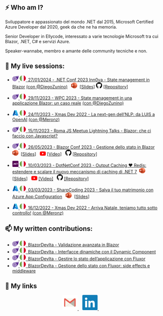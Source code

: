 ## ⚡ Who am I?

Sviluppatore e appassionato del mondo .NET dal 2015, Microsoft Certified Azure Developer dal 2020, geek da che ne ha memoria. 

Senior Developer in Ellycode, interessato a varie tecnologie Microsoft tra cui Blazor, .NET, C# e servizi Azure. 

Speaker-wannabe, membro e amante delle community tecniche e non.

## 💬 My live sessions:

- [<img width="20" src="https://raw.githubusercontent.com/fabio-sp/fabio-sp/main/images/blazor.png">&nbsp;<img width="20" src="https://raw.githubusercontent.com/fabio-sp/fabio-sp/main/images/ita_flag.png">&nbsp;&nbsp;27/01/2024 - .NET Conf 2023 Inn0va - State management in Blazor](https://netconf2023.1nn0va.it/agenda.html) [(con @DiegoZunino)](https://github.com/DiegoZunino) &nbsp; <img width="20" src="https://raw.githubusercontent.com/fabio-sp/fabio-sp/main/images/powerpoint.png">&nbsp; [[Slides](https://github.com/fabio-sp/StateManagement.Demo/blob/master/NetConf2023_1nn0va_StateManagementBlazor.pdf)] <img width="20" src="https://raw.githubusercontent.com/fabio-sp/fabio-sp/main/images/github.svg"> [[Repository]](https://github.com/fabio-sp/StateManagement.Demo)

- [<img width="20" src="https://raw.githubusercontent.com/fabio-sp/fabio-sp/main/images/blazor.png">&nbsp;<img width="20" src="https://raw.githubusercontent.com/fabio-sp/fabio-sp/main/images/ita_flag.png">&nbsp;&nbsp;29/11/2023 - WPC 2023 - State management in una applicazione Blazor: un caso reale](https://www.wpc.education/agenda) [(con @DiegoZunino)](https://github.com/DiegoZunino)
- [<img width="20" src="https://raw.githubusercontent.com/fabio-sp/fabio-sp/main/images/azure.png">&nbsp;<img width="20" src="https://raw.githubusercontent.com/fabio-sp/fabio-sp/main/images/ita_flag.png">&nbsp;&nbsp;24/11/2023 - Xmas Dev 2022 - La next-gen dell’NLP: da LUIS a OpenAI](https://youtu.be/Zx10roym5lA?t=23064) [(con @Meronz)](https://github.com/meronz)
- [<img width="20" src="https://raw.githubusercontent.com/fabio-sp/fabio-sp/main/images/blazor.png">&nbsp;<img width="20" src="https://raw.githubusercontent.com/fabio-sp/fabio-sp/main/images/ita_flag.png">&nbsp;&nbsp;15/11/2023 - Roma JS Meetup Lightning Talks - Blazor: che ci faccio con Javascript?](https://www.linkedin.com/posts/romajs_lightning-talk-per-il-meetup-di-questo-mese-activity-7129810272914919424-enFe)
- [<img width="20" src="https://raw.githubusercontent.com/fabio-sp/fabio-sp/main/images/blazor.png">&nbsp;<img width="20" src="https://raw.githubusercontent.com/fabio-sp/fabio-sp/main/images/ita_flag.png">&nbsp;&nbsp;26/05/2023 - Blazor Conf 2023 - Gestione dello stato in Blazor](https://blazorconf.it/)&nbsp; <img width="20" src="https://raw.githubusercontent.com/fabio-sp/fabio-sp/main/images/powerpoint.png">&nbsp; [[Slides](https://github.com/fabio-sp/BlazorConf.StateManagement.Demo/blob/master/Deck_Blazor_State_Management.pptx)] &nbsp; <img width="20" src="https://raw.githubusercontent.com/fabio-sp/fabio-sp/main/images/youtube.png"> [[Video]](https://www.youtube.com/watch?v=s9bxO5fHDsc) &nbsp; <img width="20" src="https://raw.githubusercontent.com/fabio-sp/fabio-sp/main/images/github.svg"> [[Repository]](https://github.com/fabio-sp/BlazorConf.StateManagement.Demo)
- [<img width="20" src="https://raw.githubusercontent.com/fabio-sp/fabio-sp/main/images/dot-net.png">&nbsp;<img width="20" src="https://raw.githubusercontent.com/fabio-sp/fabio-sp/main/images/ita_flag.png">&nbsp;&nbsp;10/03/2023 - DotNetConf 2023 - Output Caching ❤️ Redis: estendere e scalare il nuovo meccanismo di caching di .NET 7](https://www.dotnetconf.it/)&nbsp; <img width="20" src="https://raw.githubusercontent.com/fabio-sp/fabio-sp/main/images/powerpoint.png">&nbsp; [[Slides](conferences/20230310_DotNetConf2023/Deck_Output_Caching_Loves_Redis.pptx)] &nbsp; <img width="20" src="https://raw.githubusercontent.com/fabio-sp/fabio-sp/main/images/youtube.png"> [[Video]](https://youtu.be/Mrk-TS2NCqs?t=27314) &nbsp; <img width="20" src="https://raw.githubusercontent.com/fabio-sp/fabio-sp/main/images/github.svg"> [[Repository]](https://github.com/fabio-sp/RedisOutputCacheDemo)
- [<img width="20" src="https://raw.githubusercontent.com/fabio-sp/fabio-sp/main/images/azure.png">&nbsp;<img width="20" src="https://raw.githubusercontent.com/fabio-sp/fabio-sp/main/images/ita_flag.png">&nbsp;&nbsp;03/03/2023 - SharpCoding 2023 - Salva il tuo matrimonio con Azure App Configuration](https://conf.sharpcoding.it/) &nbsp; <img width="20" src="https://raw.githubusercontent.com/fabio-sp/fabio-sp/main/images/powerpoint.png">&nbsp; [[Slides](conferences/20230303_SharpCoding2023/Deck_Azure_App_Configuration.pptx)]
- [<img width="20" src="https://raw.githubusercontent.com/fabio-sp/fabio-sp/main/images/azure.png">&nbsp;<img width="20" src="https://raw.githubusercontent.com/fabio-sp/fabio-sp/main/images/ita_flag.png">&nbsp;&nbsp;16/12/2022 - Xmas Dev 2022 - Arriva Natale, teniamo tutto sotto controllo!](https://youtu.be/U-elMombZo4?t=2484) [(con @Meronz)](https://github.com/meronz)

## 📫 My written contributions:

- [<img width="20" src="https://raw.githubusercontent.com/fabio-sp/fabio-sp/main/images/blazor.png">&nbsp;<img width="20" src="https://raw.githubusercontent.com/fabio-sp/fabio-sp/main/images/ita_flag.png">&nbsp;&nbsp;BlazorDevIta - Validazione avanzata in Blazor](https://blazordev.it/articoli/validazione-avanzata-in-blazor/)
- [<img width="20" src="https://raw.githubusercontent.com/fabio-sp/fabio-sp/main/images/blazor.png">&nbsp;<img width="20" src="https://raw.githubusercontent.com/fabio-sp/fabio-sp/main/images/ita_flag.png">&nbsp;&nbsp;BlazorDevIta - Interfacce dinamiche con il Dynamic Component](https://blazordev.it/articoli/interfacce-dinamiche-con-il-dynamic-component/)
- [<img width="20" src="https://raw.githubusercontent.com/fabio-sp/fabio-sp/main/images/blazor.png">&nbsp;<img width="20" src="https://raw.githubusercontent.com/fabio-sp/fabio-sp/main/images/ita_flag.png">&nbsp;&nbsp;BlazorDevIta - Gestire lo stato dell’applicazione con Fluxor](https://blazordev.it/articoli/gestire-lo-stato-dellapplicazione-con-fluxor/)
- [<img width="20" src="https://raw.githubusercontent.com/fabio-sp/fabio-sp/main/images/blazor.png">&nbsp;<img width="20" src="https://raw.githubusercontent.com/fabio-sp/fabio-sp/main/images/ita_flag.png">&nbsp;&nbsp;BlazorDevIta - Gestione dello stato con Fluxor: side effects e middleware](https://blazordev.it/articoli/gestione-dello-stato-con-fluxor-side-effects-e-middleware/)

## 🔗 My links
<p align="center">
    <a href="mailto:spaziani.fa@gmail.com">
        <img width="50" src="https://raw.githubusercontent.com/fabio-sp/fabio-sp/main/images/email.svg" >
    </a>&nbsp;&nbsp;
    <a href="https://www.linkedin.com/in/fabio-spaz/">
        <img width="50" src="https://raw.githubusercontent.com/fabio-sp/fabio-sp/main/images/linkedin.svg" >
    </a>&nbsp;&nbsp;
</p>
